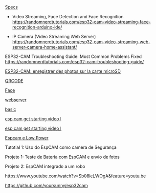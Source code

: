 [Specs](https://github.com/raphaelbs/esp32-cam-ai-thinker/blob/master/assets/ESP32-CAM_Product_Specification.pdf)


- Video Streaming, Face Detection and Face Recognition
https://randomnerdtutorials.com/esp32-cam-video-streaming-face-recognition-arduino-ide/

- IP Camera (Video Streaming Web Server)
https://randomnerdtutorials.com/esp32-cam-video-streaming-web-server-camera-home-assistant/

ESP32-CAM Troubleshooting Guide: Most Common Problems Fixed
https://randomnerdtutorials.com/esp32-cam-troubleshooting-guide/

[ESP32-CAM: enregistrer des photos sur la carte microSD](https://electroniqueamateur.blogspot.com/2020/02/esp32-cam-enregistrer-des-photos-sur-la.html)

[QRCODE](https://github.com/donny681/ESP32_CAMERA_QR)

[Face](https://github.com/espressif/esp-who)

[webserver](https://www.youtube.com/watch?v=p_INtiE_-WQ&feature=youtu.be)

[basic](https://www.youtube.com/watch?v=xvjRlBHmewY&feature=youtu.be)

[esp cam get starting video I](https://www.youtube.com/watch?v=-GDlk6qgQ_E&feature=youtu.be)


[esp cam get starting video I](https://www.youtube.com/watch?v=0_pewS4IPN4&feature=youtu.be)

[Espcam e Low Power](https://time4ee.com/articles.php?article_id=126)

Tutotial 1: Uso do EspCAM como camera de Segurança

Projeto 1: Teste de Bateria com EspCAM e envio de fotos

Projeto 2: EspCAM integrado a um robo




https://www.youtube.com/watch?v=Sb08leLWOgA&feature=youtu.be

https://github.com/yoursunny/esp32cam
